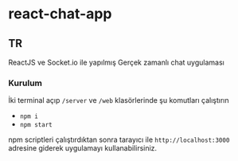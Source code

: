 # react-chat-app

## TR
ReactJS ve Socket.io ile yapılmış Gerçek zamanlı chat uygulaması

### Kurulum
İki terminal açıp `/server` ve `/web` klasörlerinde şu komutları çalıştırın
* `npm i` 
* `npm start`

npm scriptleri çalıştırdıktan sonra tarayıcı ile `http://localhost:3000` adresine giderek uygulamayı kullanabilirsiniz.
